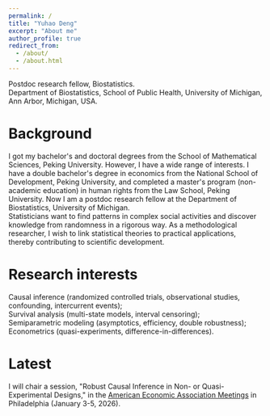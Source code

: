 ```yaml
---
permalink: /
title: "Yuhao Deng"
excerpt: "About me"
author_profile: true
redirect_from: 
  - /about/
  - /about.html
---
```


Postdoc research fellow, Biostatistics. <br />
Department of Biostatistics, School of Public Health, University of Michigan, Ann Arbor, Michigan, USA.

Background
======
I got my bachelor's and doctoral degrees from the School of Mathematical Sciences, Peking University. 
However, I have a wide range of interests. I have a double bachelor's degree in economics from the National School of Development, Peking University, and completed a master's program (non-academic education) in human rights from the Law School, Peking University.
Now I am a postdoc research fellow at the Department of Biostatistics, University of Michigan. <br />
Statisticians want to find patterns in complex social activities and discover knowledge from randomness in a rigorous way. As a methodological researcher, I wish to link statistical theories to practical applications, thereby contributing to scientific development.

Research interests
======
Causal inference (randomized controlled trials, observational studies, confounding, intercurrent events); <br />
Survival analysis (multi-state models, interval censoring); <br />
Semiparametric modeling (asymptotics, efficiency, double robustness); <br />
Econometrics (quasi-experiments, difference-in-differences).

Latest
======
I will chair a session, "Robust Causal Inference in Non- or Quasi-Experimental Designs," in the [American Economic Association Meetings](https://www.aeaweb.org/conference/) in Philadelphia (January 3-5, 2026).
